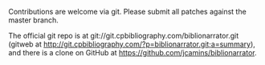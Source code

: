 Contributions are welcome via git. Please submit all patches against the master branch.

The official git repo is at git://git.cpbibliography.com/biblionarrator.git (gitweb at
http://git.cpbibliography.com/?p=biblionarrator.git;a=summary), and there is a clone on
GitHub at https://github.com/jcamins/biblionarrator.
